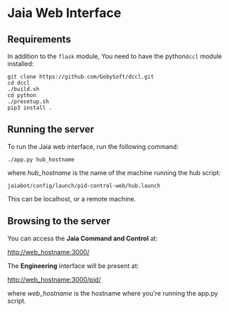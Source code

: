 # Jaia Web Interface

## Requirements

In addition to the `flask` module, You need to have the python`dccl` module installed:

```
git clone https://github.com/GobySoft/dccl.git
cd dccl
./build.sh
cd python
./presetup.sh
pip3 install .
```

## Running the server

To run the Jaia web interface, run the following command:

`./app.py hub_hostname`

where _hub_hostname_ is the name of the machine running the hub script:

`jaiabot/config/launch/pid-control-web/hub.launch`

This can be localhost, or a remote machine.

## Browsing to the server

You can access the **Jaia Command and Control** at:

<http://web_hostname:3000/>

The **Engineering** interface will be present at:

<http://web_hostname:3000/pid/>

where _web_hostname_ is the hostname where you're running the app.py script.
